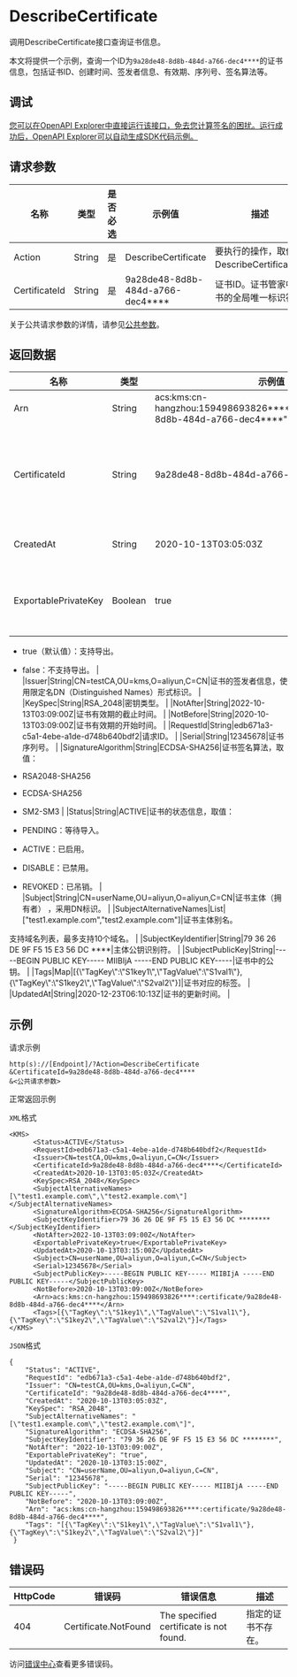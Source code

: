 # DescribeCertificate

调用DescribeCertificate接口查询证书信息。

本文将提供一个示例，查询一个ID为`9a28de48-8d8b-484d-a766-dec4****`的证书信息，包括证书ID、创建时间、签发者信息、有效期、序列号、签名算法等。

## 调试

[您可以在OpenAPI Explorer中直接运行该接口，免去您计算签名的困扰。运行成功后，OpenAPI Explorer可以自动生成SDK代码示例。](https://api.aliyun.com/#product=Kms&api=DescribeCertificate&type=RPC&version=2016-01-20)

## 请求参数

|名称|类型|是否必选|示例值|描述|
|--|--|----|---|--|
|Action|String|是|DescribeCertificate|要执行的操作，取值：DescribeCertificate。 |
|CertificateId|String|是|9a28de48-8d8b-484d-a766-dec4\*\*\*\*|证书ID。证书管家中证书的全局唯一标识符。 |

关于公共请求参数的详情，请参见[公共参数](~~69007~~)。

## 返回数据

|名称|类型|示例值|描述|
|--|--|---|--|
|Arn|String|acs:kms:cn-hangzhou:159498693826\*\*\*\*:certificate/9a28de48-8d8b-484d-a766-dec4\*\*\*\*"|证书ARN。 |
|CertificateId|String|9a28de48-8d8b-484d-a766-dec4\*\*\*\*|证书ID。证书管家中证书的全局唯一标识符。 |
|CreatedAt|String|2020-10-13T03:05:03Z|证书的创建时间。 |
|ExportablePrivateKey|Boolean|true|证书密钥是否支持导出。取值：

 -   true（默认值）：支持导出。
-   false：不支持导出。 |
|Issuer|String|CN=testCA,OU=kms,O=aliyun,C=CN|证书的签发者信息，使用限定名DN（Distinguished Names）形式标识。 |
|KeySpec|String|RSA\_2048|密钥类型。 |
|NotAfter|String|2022-10-13T03:09:00Z|证书有效期的截止时间。 |
|NotBefore|String|2020-10-13T03:09:00Z|证书有效期的开始时间。 |
|RequestId|String|edb671a3-c5a1-4ebe-a1de-d748b640bdf2|请求ID。 |
|Serial|String|12345678|证书序列号。 |
|SignatureAlgorithm|String|ECDSA-SHA256|证书签名算法，取值：

 -   RSA2048-SHA256
-   ECDSA-SHA256
-   SM2-SM3 |
|Status|String|ACTIVE|证书的状态信息，取值：

 -   PENDING：等待导入。
-   ACTIVE：已启用。
-   DISABLE：已禁用。
-   REVOKED：已吊销。 |
|Subject|String|CN=userName,OU=aliyun,O=aliyun,C=CN|证书主体（拥有者） ，采用DN标识。 |
|SubjectAlternativeNames|List|\["test1.example.com","test2.example.com"\]|证书主体别名。

 支持域名列表，最多支持10个域名。 |
|SubjectKeyIdentifier|String|79 36 26 DE 9F F5 15 E3 56 DC \*\*\*\*|主体公钥识别符。 |
|SubjectPublicKey|String|-----BEGIN PUBLIC KEY----- MIIBIjA -----END PUBLIC KEY-----|证书中的公钥。 |
|Tags|Map|\[\{\\"TagKey\\":\\"S1key1\\",\\"TagValue\\":\\"S1val1\\"\},\{\\"TagKey\\":\\"S1key2\\",\\"TagValue\\":\\"S2val2\\"\}\]|证书对应的标签。 |
|UpdatedAt|String|2020-12-23T06:10:13Z|证书的更新时间。 |

## 示例

请求示例

```
http(s)://[Endpoint]/?Action=DescribeCertificate
&CertificateId=9a28de48-8d8b-484d-a766-dec4****
&<公共请求参数>
```

正常返回示例

`XML`格式

```
<KMS>
	  <Status>ACTIVE</Status>
	  <RequestId>edb671a3-c5a1-4ebe-a1de-d748b640bdf2</RequestId>
	  <Issuer>CN=testCA,OU=kms,O=aliyun,C=CN</Issuer>
	  <CertificateId>9a28de48-8d8b-484d-a766-dec4****</CertificateId>
	  <CreatedAt>2020-10-13T03:05:03Z</CreatedAt>
	  <KeySpec>RSA_2048</KeySpec>
	  <SubjectAlternativeNames>[\"test1.example.com\",\"test2.example.com\"]</SubjectAlternativeNames>
	  <SignatureAlgorithm>ECDSA-SHA256</SignatureAlgorithm>
	  <SubjectKeyIdentifier>79 36 26 DE 9F F5 15 E3 56 DC ********</SubjectKeyIdentifier>
	  <NotAfter>2022-10-13T03:09:00Z</NotAfter>
      <ExportablePrivateKey>true</ExportablePrivateKey>
	  <UpdatedAt>2020-10-13T03:15:00Z</UpdatedAt>
	  <Subject>CN=userName,OU=aliyun,O=aliyun,C=CN</Subject>
	  <Serial>12345678</Serial>
	  <SubjectPublicKey>-----BEGIN PUBLIC KEY----- MIIBIjA -----END PUBLIC KEY-----</SubjectPublicKey>
	  <NotBefore>2020-10-13T03:09:00Z</NotBefore>
	  <Arn>acs:kms:cn-hangzhou:159498693826****:certificate/9a28de48-8d8b-484d-a766-dec4****</Arn>
	  <Tags>[{\"TagKey\":\"S1key1\",\"TagValue\":\"S1val1\"},{\"TagKey\":\"S1key2\",\"TagValue\":\"S2val2\"}]</Tags>
</KMS>
```

`JSON`格式

```
{
    "Status": "ACTIVE",
    "RequestId": "edb671a3-c5a1-4ebe-a1de-d748b640bdf2",
    "Issuer": "CN=testCA,OU=kms,O=aliyun,C=CN",
    "CertificateId": "9a28de48-8d8b-484d-a766-dec4****",
    "CreatedAt": "2020-10-13T03:05:03Z",
    "KeySpec": "RSA_2048",
    "SubjectAlternativeNames": "[\"test1.example.com\",\"test2.example.com\"]",
    "SignatureAlgorithm": "ECDSA-SHA256",
    "SubjectKeyIdentifier": "79 36 26 DE 9F F5 15 E3 56 DC ********",
    "NotAfter": "2022-10-13T03:09:00Z",
    "ExportablePrivateKey": "true",
    "UpdatedAt": "2020-10-13T03:15:00Z",
    "Subject": "CN=userName,OU=aliyun,O=aliyun,C=CN",
    "Serial": "12345678",
    "SubjectPublicKey": "-----BEGIN PUBLIC KEY----- MIIBIjA -----END PUBLIC KEY-----",
    "NotBefore": "2020-10-13T03:09:00Z",
    "Arn": "acs:kms:cn-hangzhou:159498693826****:certificate/9a28de48-8d8b-484d-a766-dec4****",
    "Tags": "[{\"TagKey\":\"S1key1\",\"TagValue\":\"S1val1\"},{\"TagKey\":\"S1key2\",\"TagValue\":\"S2val2\"}]"
 }
```

## 错误码

|HttpCode|错误码|错误信息|描述|
|--------|---|----|--|
|404|Certificate.NotFound|The specified certificate is not found.|指定的证书不存在。|

访问[错误中心](https://error-center.alibabacloud.com/status/product/Kms)查看更多错误码。

